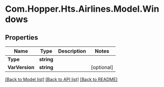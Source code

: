 # Com.Hopper.Hts.Airlines.Model.Windows

## Properties

Name | Type | Description | Notes
------------ | ------------- | ------------- | -------------
**Type** | **string** |  | 
**VarVersion** | **string** |  | [optional] 

[[Back to Model list]](../../README.md#documentation-for-models) [[Back to API list]](../../README.md#documentation-for-api-endpoints) [[Back to README]](../../README.md)

